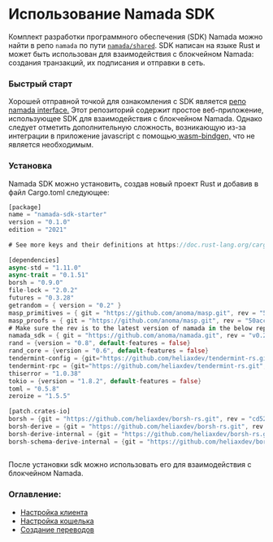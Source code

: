 # Использование Namada SDK

Комплект разработки программного обеспечения (SDK) Namada можно найти в репо `namada` по пути [`namada/shared`](https://github.com/anoma/namada/tree/main/shared). SDK написан на языке Rust и может быть использован для взаимодействия с блокчейном Namada: создания транзакций, их подписания и отправки в сеть.

### Быстрый старт

Хорошей отправной точкой для ознакомления с SDK является [репо namada interface.](https://github.com/anoma/namada-interface/tree/main/packages/shared/lib/src/sdk) Этот репозиторий содержит простое веб-приложение, использующее SDK для взаимодействия с блокчейном Namada. Однако следует отметить дополнительную сложность, возникающую из-за интеграции в приложение javascript с помощью[ wasm-bindgen,](https://rustwasm.github.io/docs/wasm-bindgen/) что не является необходимым.

### Установка

Namada SDK можно установить, создав новый проект Rust и добавив в файл Cargo.toml следующее:

```rust
[package]
name = "namada-sdk-starter"
version = "0.1.0"
edition = "2021"
 
# See more keys and their definitions at https://doc.rust-lang.org/cargo/reference/manifest.html
 
[dependencies]
async-std = "1.11.0"
async-trait = "0.1.51"
borsh = "0.9.0"
file-lock = "2.0.2"
futures = "0.3.28"
getrandom = { version = "0.2" }
masp_primitives = { git = "https://github.com/anoma/masp.git", rev = "50acc5028fbcd52a05970fe7991c7850ab04358e" }
masp_proofs = { git = "https://github.com/anoma/masp.git", rev = "50acc5028fbcd52a05970fe7991c7850ab04358e", features = ["download-params"]}
# Make sure the rev is to the latest version of namada in the below repo
namada_sdk = { git = "https://github.com/anoma/namada.git", rev = "v0.24.0", default-features = false, features = ["abciplus", "namada-sdk", "std"] }
rand = {version = "0.8", default-features = false}
rand_core = {version = "0.6", default-features = false}
tendermint-config = {git="https://github.com/heliaxdev/tendermint-rs.git", rev="b7d1e5afc6f2ccb3fd1545c2174bab1cc48d7fa7"}
tendermint-rpc = {git="https://github.com/heliaxdev/tendermint-rs.git", rev="b7d1e5afc6f2ccb3fd1545c2174bab1cc48d7fa7", features = ["http-client"]}
thiserror = "1.0.38"
tokio = {version = "1.8.2", default-features = false}
toml = "0.5.8"
zeroize = "1.5.5"
 
[patch.crates-io]
borsh = {git = "https://github.com/heliaxdev/borsh-rs.git", rev = "cd5223e5103c4f139e0c54cf8259b7ec5ec4073a"}
borsh-derive = {git = "https://github.com/heliaxdev/borsh-rs.git", rev = "cd5223e5103c4f139e0c54cf8259b7ec5ec4073a"}
borsh-derive-internal = {git = "https://github.com/heliaxdev/borsh-rs.git", rev = "cd5223e5103c4f139e0c54cf8259b7ec5ec4073a"}
borsh-schema-derive-internal = {git = "https://github.com/heliaxdev/borsh-rs.git", rev = "cd5223e5103c4f139e0c54cf8259b7ec5ec4073a"}
 
```

После установки sdk можно использовать его для взаимодействия с блокчейном Namada.

### Оглавление:

* [Настройка клиента](nastroika-klienta-sdk.md)
* [Настройка кошелька](nastroika-koshelka-sdk.md)
* [Создание переводов](konstruirovanie-transferov.md)
